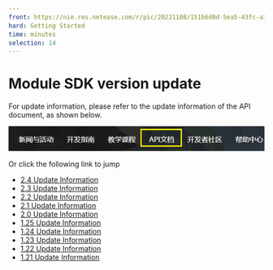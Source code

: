 ```yaml
--- 
front: https://nie.res.netease.com/r/pic/20221108/151b6d0d-5ea5-43fc-a346-45c25572a2ca.gif 
hard: Getting Started 
time: minutes 
selection: 14 
--- 
```

# Module SDK version update 

For update information, please refer to the update information of the API document, as shown below. 

![Update Information](./images/gxxx.png) 

Or click the following link to jump 
- <a href="../../../mcdocs/1-ModAPI/Update Information/2.4.html" rel="noopenner"> 2.4 Update Information </a> 
- <a href="../../../mcdocs/1-ModAPI/Update Information/2.3.html" rel="noopenner"> 2.3 Update Information </a> 
- <a href="../../../mcdocs/1-ModAPI/Update Information/2.2.html" rel="noopenner"> 2.2 Update Information </a> 
- <a href="../../../mcdocs/1-ModAPI/Update Information/2.1.html" rel="noopenner"> 2.1 Update Information </a> 
- <a href="../../../mcdocs/1-ModAPI/Update Information/2.0.html" rel="noopenner"> 2.0 Update Information </a> 
- <a href="../../../mcdocs/1-ModAPI/Update Information/1.25.html" rel="noopenner"> 1.25 Update Information </a> 
- <a href="../../../mcdocs/1-ModAPI/Update Information/1.24.html" rel="noopenner"> 1.24 Update Information </a> 
- <a href="../../../mcdocs/1-ModAPI/Update Information/1.23.html" rel="noopenner"> 1.23 Update Information </a> 
- <a href="../../../mcdocs/1-ModAPI/Update Information/1.22.html" rel="noopenner"> 1.22 Update Information </a> 
- <a href="../../../mcdocs/1-ModAPI/Update Information/1.21.html" rel="noopenner"> 1.21 Update Information </a>